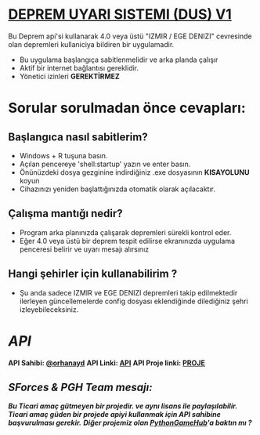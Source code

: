 # [DEPREM UYARI SISTEMI (DUS) V1](https://github.com/SForces/Deprem-Uyari-Sistemi/releases/tag/D.U.S_1)
Bu Deprem api'si kullanarak 4.0 veya üstü "IZMIR / EGE DENIZI" cevresinde olan depremleri kullaniciya bildiren bir uygulamadir.
* Bu uygulama başlangıça sabitlenmelidir ve arka planda çalışır
* Aktif bir internet bağlantısı gereklidir.
* Yönetici izinleri **GEREKTİRMEZ**
# Sorular sorulmadan önce cevapları:
## Başlangıca nasıl sabitlerim?
* Windows + R tuşuna basın.
* Açılan pencereye 'shell:startup' yazın ve enter basın.
* Önünüzdeki dosya gezginine indirdiğiniz .exe dosyasının **KISAYOLUNU** koyun 
* Cihazınızı yeniden başlattığınızda otomatik olarak açılacaktır.
## Çalışma mantığı nedir?
* Program arka planınızda çalışarak depremleri sürekli kontrol eder.
* Eğer 4.0 veya üstü bir deprem tespit edilirse ekranınızda uygulama penceresi belirir ve uyarı mesajı alırsınız
## Hangi şehirler için kullanabilirim ?
* Şu anda sadece IZMIR ve EGE DENIZI depremleri takip edilmektedir ilerleyen güncellemelerde config dosyası eklendiğinde dilediğiniz şehri izleyebileceksiniz.

# _API_
**API Sahibi: [@orhanayd](https://github.com/orhanayd)**
**API Linki: [API](https://api.orhanaydogdu.com.tr/deprem/kandilli/live)**
**API Proje linki: [PROJE](https://github.com/orhanayd/kandilli-rasathanesi-api)**

## _**SForces & PGH Team mesajı:**_
_**Bu Ticari amaç gütmeyen bir projedir. ve aynı lisans ile paylaşılabilir. Ticari amaç güden bir projede apiyi kullanmak için API sahibine başvurulması gerekir.**_
_**Diğer projemiz olan [PythonGameHub](https://github.com/SForces/PythonGameHub/)'a baktın mı ?**_
